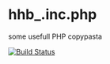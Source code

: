 hhb_.inc.php
============
some usefull PHP copypasta

[![Build Status](https://travis-ci.org/divinity76/hhb_.inc.php.svg?branch=master)](https://travis-ci.org/divinity76/hhb_.inc.php)
